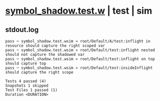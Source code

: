 # [symbol_shadow.test.w](../../../../../examples/tests/valid/symbol_shadow.test.w) | test | sim

## stdout.log
```log
pass ─ symbol_shadow.test.wsim » root/Default/A/test:inflight in resource should capture the right scoped var
pass ─ symbol_shadow.test.wsim » root/Default/test:inflight nested should not capture the shadowed var       
pass ─ symbol_shadow.test.wsim » root/Default/test:inflight on top should capture top                        
pass ─ symbol_shadow.test.wsim » root/Default/test:insideInflight should capture the right scope             

Tests 4 passed (4)
Snapshots 1 skipped
Test Files 1 passed (1)
Duration <DURATION>
```

